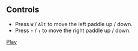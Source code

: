## Controls

- Press `W` / `Alt` to move the left paddle up / down.
- Press `↑` / `↓` to move the right paddle up / down.

[Play](https://melvdouc.github.io/pong.github.io/)